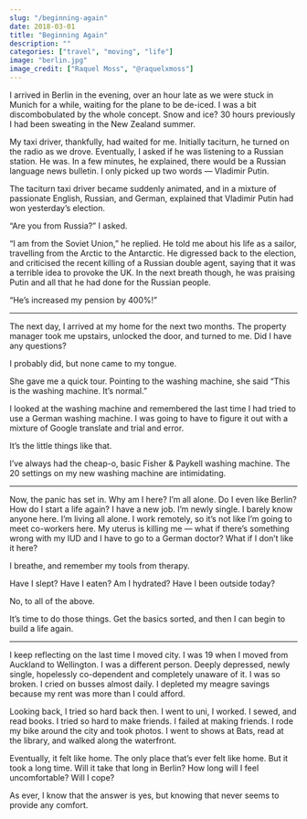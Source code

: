 ```yaml
---
slug: "/beginning-again"
date: 2018-03-01
title: "Beginning Again"
description: ""
categories: ["travel", "moving", "life"]
image: "berlin.jpg"
image_credit: ["Raquel Moss", "@raquelxmoss"]
---
```


I arrived in Berlin in the evening, over an hour late as we were stuck in Munich for a while, waiting for the plane to be de-iced. I was a bit discombobulated by the whole concept. Snow and ice? 30 hours previously I had been sweating in the New Zealand summer.

My taxi driver, thankfully, had waited for me. Initially taciturn, he turned on the radio as we drove. Eventually, I asked if he was listening to a Russian station. He was. In a few minutes, he explained, there would be a Russian language news bulletin. I only picked up two words — Vladimir Putin.

The taciturn taxi driver became suddenly animated, and in a mixture of passionate English, Russian, and German, explained that Vladimir Putin had won yesterday’s election.

“Are you from Russia?” I asked.

“I am from the Soviet Union,” he replied. He told me about his life as a sailor, travelling from the Arctic to the Antarctic. He digressed back to the election, and criticised the recent killing of a Russian double agent, saying that it was a terrible idea to provoke the UK. In the next breath though, he was praising Putin and all that he had done for the Russian people.

“He’s increased my pension by 400%!”

<hr />

The next day, I arrived at my home for the next two months. The property manager took me upstairs, unlocked the door, and turned to me. Did I have any questions?

I probably did, but none came to my tongue.

She gave me a quick tour. Pointing to the washing machine, she said “This is the washing machine. It’s normal.”

I looked at the washing machine and remembered the last time I had tried to use a German washing machine. I was going to have to figure it out with a mixture of Google translate and trial and error.

It’s the little things like that.

I’ve always had the cheap-o, basic Fisher & Paykell washing machine. The 20 settings on my new washing machine are intimidating.

<hr />

Now, the panic has set in. Why am I here? I’m all alone. Do I even like Berlin? How do I start a life again? I have a new job. I’m newly single. I barely know anyone here. I’m living all alone. I work remotely, so it’s not like I’m going to meet co-workers here. My uterus is killing me — what if there’s something wrong with my IUD and I have to go to a German doctor? What if I don’t like it here?

I breathe, and remember my tools from therapy.

Have I slept? Have I eaten? Am I hydrated? Have I been outside today?

No, to all of the above.

It’s time to do those things. Get the basics sorted, and then I can begin to build a life again.

<hr />

I keep reflecting on the last time I moved city. I was 19 when I moved from Auckland to Wellington. I was a different person. Deeply depressed, newly single, hopelessly co-dependent and completely unaware of it. I was so broken. I cried on busses almost daily. I depleted my meagre savings because my rent was more than I could afford.

Looking back, I tried so hard back then. I went to uni, I worked. I sewed, and read books. I tried so hard to make friends. I failed at making friends. I rode my bike around the city and took photos. I went to shows at Bats, read at the library, and walked along the waterfront.

Eventually, it felt like home. The only place that’s ever felt like home. But it took a long time. Will it take that long in Berlin? How long will I feel uncomfortable? Will I cope?

As ever, I know that the answer is yes, but knowing that never seems to provide any comfort.
